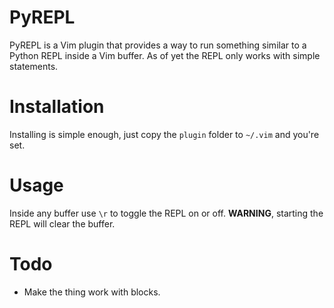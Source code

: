 PyREPL
======

PyREPL is a Vim plugin that provides a way to run something similar
to a Python REPL inside a Vim buffer. As of yet the REPL only works
with simple statements. 

Installation
============

Installing is simple enough, just copy the `plugin` folder to `~/.vim`
and you're set.

Usage
=====

Inside any buffer use `\r` to toggle the REPL on or off. __WARNING__,
starting the REPL will clear the buffer.

Todo
====

* Make the thing work with blocks.
